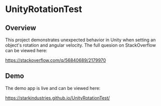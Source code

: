 # UnityRotationTest

## Overview
This project demonstrates unexpected behavior in Unity when setting an object's rotation and angular velocity. The full quesion on StackOverflow can be viewed here:

https://stackoverflow.com/q/56840689/2179970

## Demo
The demo app is live and can be viewed here:

https://starkindustries.github.io/UnityRotationTest/
